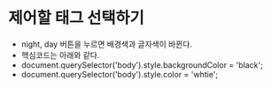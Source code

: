 # 제어할 태그 선택하기

+ night, day 버튼을 누르면 배경색과 글자색이 바뀐다.
+ 핵심코드는 아래와 같다. 
+ document.querySelector('body').style.backgroundColor = 'black';
+ document.querySelector('body').style.color = 'whtie';
